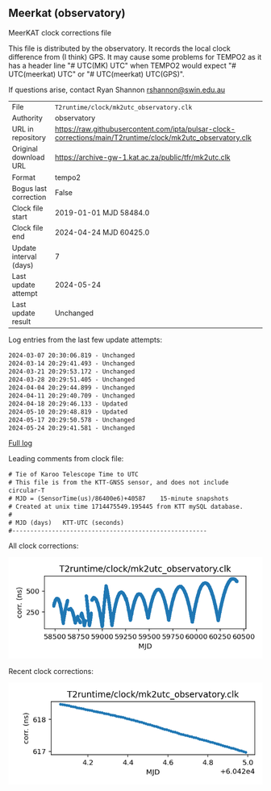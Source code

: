 
## Meerkat (observatory)

MeerKAT clock corrections file

This file is distributed by the observatory. It records the local
clock difference from (I think) GPS. It may cause some problems
for TEMPO2 as it has a header line "# UTC(MK) UTC" when TEMPO2
would expect "# UTC(meerkat) UTC" or "# UTC(meerkat) UTC(GPS)".

If questions arise, contact Ryan Shannon <rshannon@swin.edu.au>

|     |     |
|:--- |:--- |
| File | `T2runtime/clock/mk2utc_observatory.clk` |
| Authority | observatory |
| URL in repository | <https://raw.githubusercontent.com/ipta/pulsar-clock-corrections/main/T2runtime/clock/mk2utc_observatory.clk> |
| Original download URL | <https://archive-gw-1.kat.ac.za/public/tfr/mk2utc.clk> |
| Format | tempo2 |
| Bogus last correction | False |
| Clock file start | 2019-01-01 MJD 58484.0 |
| Clock file end | 2024-04-24 MJD 60425.0 |
| Update interval (days) | 7 |
| Last update attempt | 2024-05-24 |
| Last update result | Unchanged |

Log entries from the last few update attempts:
```
2024-03-07 20:30:06.819 - Unchanged
2024-03-14 20:29:41.493 - Unchanged
2024-03-21 20:29:53.172 - Unchanged
2024-03-28 20:29:51.405 - Unchanged
2024-04-04 20:29:44.899 - Unchanged
2024-04-11 20:29:40.709 - Unchanged
2024-04-18 20:29:46.133 - Updated
2024-05-10 20:29:48.819 - Updated
2024-05-17 20:29:50.578 - Unchanged
2024-05-24 20:29:41.581 - Unchanged
```
[Full log](https://raw.githubusercontent.com/ipta/pulsar-clock-corrections/main/log/T2runtime/clock/mk2utc_observatory.clk.log)

Leading comments from clock file:

    # Tie of Karoo Telescope Time to UTC
    # This file is from the KTT-GNSS sensor, and does not include circular-T
    # MJD = (SensorTime(us)/86400e6)+40587    15-minute snapshots
    # Created at unix time 1714475549.195445 from KTT mySQL database.
    #
    # MJD (days)   KTT-UTC (seconds)
    #------------------------------------------------------



All clock corrections:

![plot of all clock corrections](mk2utc_observatory.clk.png "All corrections")

Recent clock corrections:

![plot of recent clock corrections](mk2utc_observatory.clk.short.png "Recent corrections")

